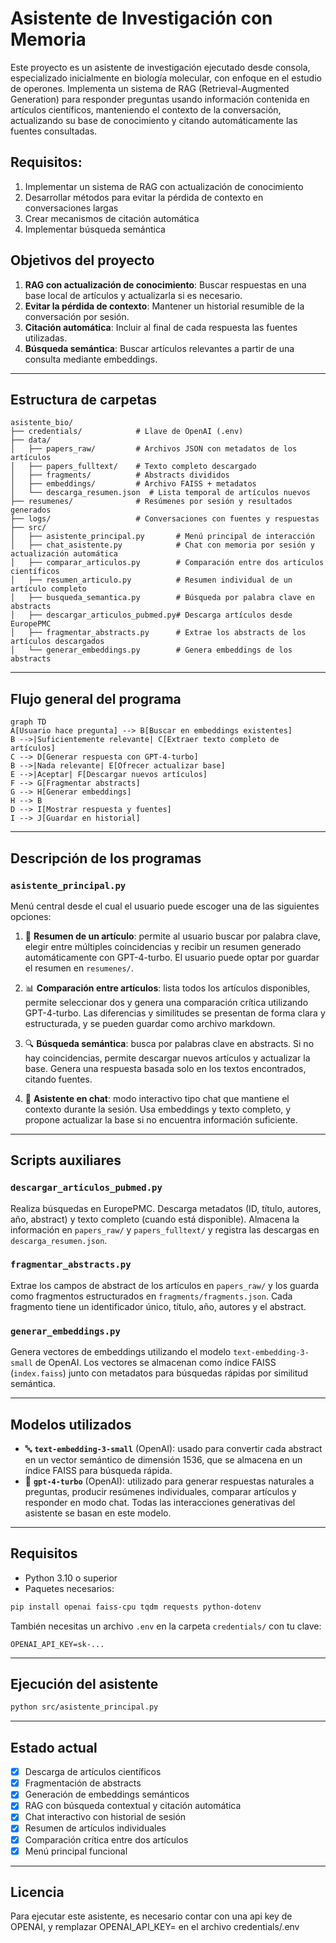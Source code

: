 # Asistente de Investigación con Memoria

Este proyecto es un asistente de investigación ejecutado desde consola, especializado inicialmente en biología molecular, con enfoque en el estudio de operones. Implementa un sistema de RAG (Retrieval-Augmented Generation) para responder preguntas usando información contenida en artículos científicos, manteniendo el contexto de la conversación, actualizando su base de conocimiento y citando automáticamente las fuentes consultadas.
## Requisitos:
1. Implementar un sistema de RAG con actualización de conocimiento
2. Desarrollar métodos para evitar la pérdida de contexto en conversaciones largas
3. Crear mecanismos de citación automática
4. Implementar búsqueda semántica
## Objetivos del proyecto

1. **RAG con actualización de conocimiento**: Buscar respuestas en una base local de artículos y actualizarla si es necesario.
2. **Evitar la pérdida de contexto**: Mantener un historial resumible de la conversación por sesión.
3. **Citación automática**: Incluir al final de cada respuesta las fuentes utilizadas.
4. **Búsqueda semántica**: Buscar artículos relevantes a partir de una consulta mediante embeddings.

---

## Estructura de carpetas

```
asistente_bio/
├── credentials/            # Llave de OpenAI (.env)
├── data/
│   ├── papers_raw/         # Archivos JSON con metadatos de los artículos
│   ├── papers_fulltext/    # Texto completo descargado
│   ├── fragments/          # Abstracts divididos
│   ├── embeddings/         # Archivo FAISS + metadatos
│   └── descarga_resumen.json  # Lista temporal de artículos nuevos
├── resumenes/              # Resúmenes por sesión y resultados generados
├── logs/                   # Conversaciones con fuentes y respuestas
├── src/
│   ├── asistente_principal.py       # Menú principal de interacción
│   ├── chat_asistente.py            # Chat con memoria por sesión y actualización automática
│   ├── comparar_articulos.py        # Comparación entre dos artículos científicos
│   ├── resumen_articulo.py          # Resumen individual de un artículo completo
│   ├── busqueda_semantica.py        # Búsqueda por palabra clave en abstracts
│   ├── descargar_articulos_pubmed.py# Descarga artículos desde EuropePMC
│   ├── fragmentar_abstracts.py      # Extrae los abstracts de los artículos descargados
│   └── generar_embeddings.py        # Genera embeddings de los abstracts
```

---

## Flujo general del programa

```mermaid
graph TD
A[Usuario hace pregunta] --> B[Buscar en embeddings existentes]
B -->|Suficientemente relevante| C[Extraer texto completo de artículos]
C --> D[Generar respuesta con GPT-4-turbo]
B -->|Nada relevante| E[Ofrecer actualizar base]
E -->|Aceptar| F[Descargar nuevos artículos]
F --> G[Fragmentar abstracts]
G --> H[Generar embeddings]
H --> B
D --> I[Mostrar respuesta y fuentes]
I --> J[Guardar en historial]
```

---

## Descripción de los programas

### `asistente_principal.py`
Menú central desde el cual el usuario puede escoger una de las siguientes opciones:

1. 📄 **Resumen de un artículo**: permite al usuario buscar por palabra clave, elegir entre múltiples coincidencias y recibir un resumen generado automáticamente con GPT-4-turbo. El usuario puede optar por guardar el resumen en `resumenes/`.

2. 📊 **Comparación entre artículos**: lista todos los artículos disponibles, permite seleccionar dos y genera una comparación crítica utilizando GPT-4-turbo. Las diferencias y similitudes se presentan de forma clara y estructurada, y se pueden guardar como archivo markdown.

3. 🔍 **Búsqueda semántica**: busca por palabras clave en abstracts. Si no hay coincidencias, permite descargar nuevos artículos y actualizar la base. Genera una respuesta basada solo en los textos encontrados, citando fuentes.

4. 💬 **Asistente en chat**: modo interactivo tipo chat que mantiene el contexto durante la sesión. Usa embeddings y texto completo, y propone actualizar la base si no encuentra información suficiente.

---

## Scripts auxiliares

### `descargar_articulos_pubmed.py`
Realiza búsquedas en EuropePMC. Descarga metadatos (ID, título, autores, año, abstract) y texto completo (cuando está disponible). Almacena la información en `papers_raw/` y `papers_fulltext/` y registra las descargas en `descarga_resumen.json`.

### `fragmentar_abstracts.py`
Extrae los campos de abstract de los artículos en `papers_raw/` y los guarda como fragmentos estructurados en `fragments/fragments.json`. Cada fragmento tiene un identificador único, título, año, autores y el abstract.

### `generar_embeddings.py`
Genera vectores de embeddings utilizando el modelo `text-embedding-3-small` de OpenAI. Los vectores se almacenan como índice FAISS (`index.faiss`) junto con metadatos para búsquedas rápidas por similitud semántica.

---

## Modelos utilizados

- 🔤 **`text-embedding-3-small`** (OpenAI): usado para convertir cada abstract en un vector semántico de dimensión 1536, que se almacena en un índice FAISS para búsqueda rápida.
- 🧠 **`gpt-4-turbo`** (OpenAI): utilizado para generar respuestas naturales a preguntas, producir resúmenes individuales, comparar artículos y responder en modo chat. Todas las interacciones generativas del asistente se basan en este modelo.

---

## Requisitos

- Python 3.10 o superior
- Paquetes necesarios:

```bash
pip install openai faiss-cpu tqdm requests python-dotenv
```

También necesitas un archivo `.env` en la carpeta `credentials/` con tu clave:

```
OPENAI_API_KEY=sk-...
```

---

## Ejecución del asistente

```bash
python src/asistente_principal.py
```

---

## Estado actual

- [x] Descarga de artículos científicos
- [x] Fragmentación de abstracts
- [x] Generación de embeddings semánticos
- [x] RAG con búsqueda contextual y citación automática
- [x] Chat interactivo con historial de sesión
- [x] Resumen de artículos individuales
- [x] Comparación crítica entre dos artículos
- [x] Menú principal funcional

---

## Licencia
Para ejecutar este asistente, es necesario contar con una api key de OPENAI, y remplazar OPENAI_API_KEY= en el archivo credentials/.env
